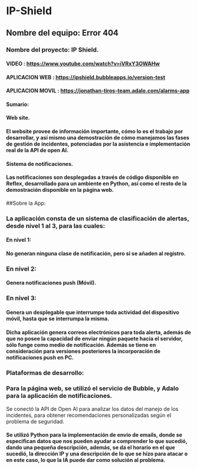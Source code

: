 # IP-Shield

## Nombre del equipo: Error 404
### Nombre del proyecto: IP Shield.

#### VIDEO : https://www.youtube.com/watch?v=iVRxY3OWAHw 
#### APLICACION WEB : https://ipshield.bubbleapps.io/version-test 
#### APLICACION MOVIL : https://jonathan-tiros-team.adalo.com/alarms-app


####  Sumario:
####  Web site.
####  El website provee de información importante, cómo lo es el trabajo por desarrollar, y así mismo una demostración de cómo manejamos las fases de gestión de incidentes, potenciadas por la asistencia e implementación real de la API de open AI.

####  Sistema de notificaciones.
####  Las notificaciones son desplegadas a través de código disponible en Reflex, desarrollado para un ambiente en Python, así como el resto de la demostración disponible en la página web.

##Sobre la App:
### La aplicación consta de un sistema de clasificación de alertas, desde nivel 1 al 3, para las cuales:
#### En nivel 1:
#### No generan ninguna clase de notificación, pero si se añaden al registro.
### En nivel 2:
#### Genera notificaciones push (Móvil).
### En nivel 3:
#### Genera un desplegable que interrumpe toda actividad del dispositivo móvil, hasta que se interrumpa la misma.

#### Dicha aplicación genera correos electrónicos para toda alerta, además de que no posee la capacidad de enviar ningún paquete hacia el servidor, sólo funge como medio de notificación. Además se tiene en consideración para versiones posteriores la incorporación de notificaciones push en PC.

### Plataformas de desarrollo: 
### Para la página web, se utilizó el servicio de Bubble, y Adalo para la aplicación de notificaciones.
Se conectó la API de Open AI para analizar los datos del manejo de los incidentes, para obtener recomendaciones personalizadas según el problema de seguridad.
#### Se utilizó Python para la implementación de envio de emails, donde se especifican datos que nos pueden ayudar a comprender lo que sucedió, dando una pequeña descripción, además, se da el horario en el que sucedió, la dirección IP y una descripción de lo que se hizo para atacar o en este caso, lo que la IA puede dar como solución al problema. 

